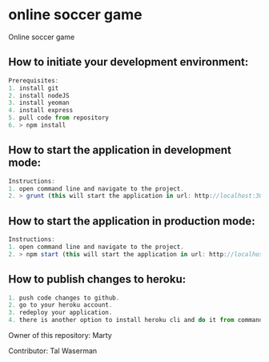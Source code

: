 # online soccer game
Online soccer game

## How to initiate your development environment:
```javascript
Prerequisites:
1. install git
2. install nodeJS
3. install yeoman
4. install express
5. pull code from repository
6. > npm install
```

## How to start the application in development mode:
```javascript
Instructions:
1. open command line and navigate to the project.
2. > grunt (this will start the application in url: http://localhost:3000/)
```

## How to start the application in production mode:
```javascript
Instructions:
1. open command line and navigate to the project.
2. > npm start (this will start the application in url: http://localhost:3000/)
```

## How to publish changes to heroku:
```javascript
1. push code changes to github.
2. go to your heroku account.
3. redeploy your application.
4. there is another option to install heroku cli and do it from command prompt.
```

Owner of this repository:
Marty

Contributor:
Tal Waserman
